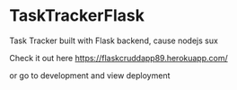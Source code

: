# TaskTrackerFlask
Task Tracker built with Flask backend, cause nodejs sux

Check it out here
https://flaskcruddapp89.herokuapp.com/

or go to development and view deployment
